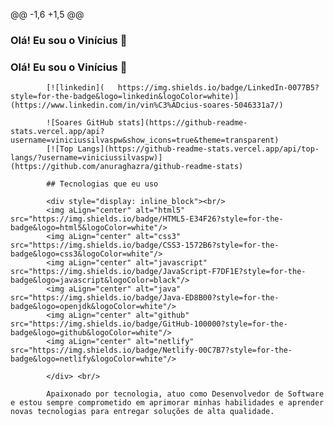 @@ -1,6 +1,5 @@
###  Olá! Eu sou o Vinícius 👋

 ### Olá! Eu sou o Vinícius 👋 

            [![linkedin](	https://img.shields.io/badge/LinkedIn-0077B5?style=for-the-badge&logo=linkedin&logoColor=white)](https://www.linkedin.com/in/vin%C3%ADcius-soares-5046331a7/)
            
            ![Soares GitHub stats](https://github-readme-stats.vercel.app/api?username=viniciussilvaspw&show_icons=true&theme=transparent)
            [![Top Langs](https://github-readme-stats.vercel.app/api/top-langs/?username=viniciussilvaspw)](https://github.com/anuraghazra/github-readme-stats)
            
            ## Tecnologias que eu uso 
            
            <div style="display: inline_block"><br/>
            <img aLign="center" alt="html5" src="https://img.shields.io/badge/HTML5-E34F26?style=for-the-badge&logo=html5&logoColor=white"/>
            <img aLign="center" alt="css3" src="https://img.shields.io/badge/CSS3-1572B6?style=for-the-badge&logo=css3&logoColor=white"/>
            <img aLign="center" alt="javascript" src="https://img.shields.io/badge/JavaScript-F7DF1E?style=for-the-badge&logo=javascript&logoColor=black"/>
            <img aLign="center" alt="java" src="https://img.shields.io/badge/Java-ED8B00?style=for-the-badge&logo=openjdk&logoColor=white"/>
            <img aLign="center" alt="github" src="https://img.shields.io/badge/GitHub-100000?style=for-the-badge&logo=github&logoColor=white"/>
            <img aLign="center" alt="netlify" src="https://img.shields.io/badge/Netlify-00C7B7?style=for-the-badge&logo=netlify&logoColor=white"/>
            
            </div> <br/>
            
            Apaixonado por tecnologia, atuo como Desenvolvedor de Software e estou sempre comprometido em aprimorar minhas habilidades e aprender novas tecnologias para entregar soluções de alta qualidade.



